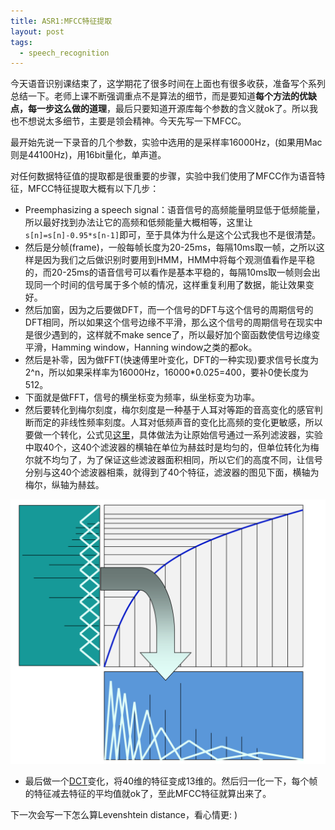 ```yaml
---
title: ASR1:MFCC特征提取
layout: post
tags:
  - speech_recognition
---
```


今天语音识别课结束了，这学期花了很多时间在上面也有很多收获，准备写个系列总结一下。老师上课不断强调重点不是算法的细节，而是要知道**每个方法的优缺点，每一步这么做的道理**，最后只要知道开源库每个参数的含义就ok了。所以我也不想说太多细节，主要是领会精神。今天先写一下MFCC。

最开始先说一下录音的几个参数，实验中选用的是采样率16000Hz，(如果用Mac则是44100Hz)，用16bit量化，单声道。

对任何数据特征值的提取都是很重要的步骤，实验中我们使用了MFCC作为语音特征，MFCC特征提取大概有以下几步：

- Preemphasizing a speech signal：语音信号的高频能量明显低于低频能量，所以最好找到办法让它的高频和低频能量大概相等，这里让`s[n]=s[n]-0.95*s[n-1]`即可，至于具体为什么是这个公式我也不是很清楚。
- 然后是分帧(frame)，一般每帧长度为20-25ms，每隔10ms取一帧，之所以这样是因为我们之后做识别时要用到HMM，HMM中将每个观测值看作是平稳的，而20-25ms的语音信号可以看作是基本平稳的，每隔10ms取一帧则会出现同一个时间的信号属于多个帧的情况，这样重复利用了数据，能让效果变好。
- 然后加窗，因为之后要做DFT，而一个信号的DFT与这个信号的周期信号的DFT相同，所以如果这个信号边缘不平滑，那么这个信号的周期信号在现实中是很少遇到的，这样就不make sence了，所以最好加个窗函数使信号边缘变平滑，Hamming window，Hanning window之类的都ok。
- 然后是补零，因为做FFT(快速傅里叶变化，DFT的一种实现)要求信号长度为2^n，所以如果采样率为16000Hz，16000*0.025=400，要补0使长度为512。
- 下面就是做FFT，信号的横坐标变为频率，纵坐标变为功率。
- 然后要转化到梅尔刻度，梅尔刻度是一种基于人耳对等距的音高变化的感官判断而定的非线性频率刻度。人耳对低频声音的变化比高频的变化更敏感，所以要做一个转化，公式见[这里](https://zh.wikipedia.org/wiki/%E6%A2%85%E5%B0%94%E5%88%BB%E5%BA%A6)，具体做法为让原始信号通过一系列滤波器，实验中取40个，这40个滤波器的横轴在单位为赫兹时是均匀的，但单位转化为梅尔就不均匀了，为了保证这些滤波器面积相同，所以它们的高度不同，让信号分别与这40个滤波器相乘，就得到了40个特征，滤波器的图见下面，横轴为梅尔，纵轴为赫兹。

![](/media/files/2015/06/02.png)

- 最后做一个[DCT](https://zh.wikipedia.org/wiki/%E7%A6%BB%E6%95%A3%E4%BD%99%E5%BC%A6%E5%8F%98%E6%8D%A2)变化，将40维的特征变成13维的。然后归一化一下，每个帧的特征减去特征的平均值就ok了，至此MFCC特征就算出来了。

下一次会写一下怎么算Levenshtein distance，看心情更: )


